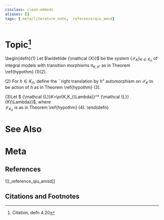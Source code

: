 ```yaml
---
cssclass: clean-embeds
aliases: []
tags: [_meta/literature_note, _reference/qiu_amsd]
---
```

# Topic[^1]
\begin{defn}(1) Let $\widetilde {\mathcal {X}}$ be the system $\{{\mathcal {X}}_K\}_{K\in {{\widetilde K_\Lambda}}}$ of integral models with transition morphisms $\pi_{K,K'}$ as in Theorem \ref{hypothm} (1)(2). 

(2) For $h\in K_\Lambda$, define the 
``right translation by $h$"  automorphism  on ${\mathcal {X}}_K$ to be action of $h$ as  in Theorem \ref{hypothm} (3).

(3)Let  $ {\mathcal {L}}_K=\pi_{K,K_{\Lambda}}^* {\mathcal {L}}_{K_{\Lambda}}$, where  
${\mathcal {L}}_{K_{\Lambda}}$ is  as in Theorem \ref{hypothm} (4). 
\end{defn}

# See Also

# Meta
## References
![[_reference_qiu_amsd]]


## Citations and Footnotes
[^1]: Citation, defn 4.20